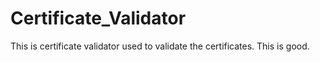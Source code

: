 # Certificate_Validator
This is certificate validator used to validate the certificates. This is good.

